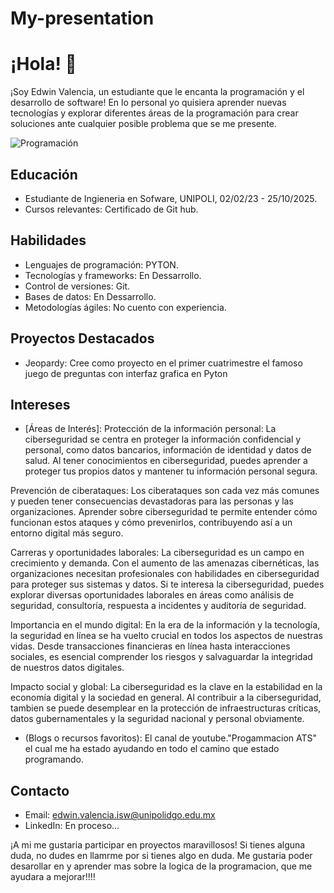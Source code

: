 # My-presentation
# ¡Hola! 👋

¡Soy Edwin Valencia, un estudiante que le encanta la programación y el desarrollo de software! En lo personal yo quisiera aprender nuevas tecnologías y explorar diferentes áreas de la programación para crear soluciones ante cualquier posible problema que se me presente.

![Programación](https://ejemplo.com/imagen-programacion.png)

## Educación

- Estudiante de Ingieneria en Sofware, UNIPOLI, 02/02/23 - 25/10/2025.
- Cursos relevantes: Certificado de Git hub.

## Habilidades

- Lenguajes de programación: PYTON.
- Tecnologías y frameworks: En Dessarrollo.
- Control de versiones: Git.
- Bases de datos: En Dessarrollo.
- Metodologías ágiles: No cuento con experiencia.

## Proyectos Destacados

- Jeopardy: Cree como proyecto en el primer cuatrimestre el famoso juego de preguntas con interfaz grafica en Pyton

## Intereses

- [Áreas de Interés]: Protección de la información personal: La ciberseguridad se centra en proteger la información confidencial y personal, como datos bancarios, información de identidad y datos de salud. Al tener conocimientos en ciberseguridad, puedes aprender a proteger tus propios datos y mantener tu información personal segura.

Prevención de ciberataques: Los ciberataques son cada vez más comunes y pueden tener consecuencias devastadoras para las personas y las organizaciones. Aprender sobre ciberseguridad te permite entender cómo funcionan estos ataques y cómo prevenirlos, contribuyendo así a un entorno digital más seguro.

Carreras y oportunidades laborales: La ciberseguridad es un campo en crecimiento y demanda. Con el aumento de las amenazas cibernéticas, las organizaciones necesitan profesionales con habilidades en ciberseguridad para proteger sus sistemas y datos. Si te interesa la ciberseguridad, puedes explorar diversas oportunidades laborales en áreas como análisis de seguridad, consultoría, respuesta a incidentes y auditoría de seguridad.

Importancia en el mundo digital: En la era de la información y la tecnología, la seguridad en línea se ha vuelto crucial en todos los aspectos de nuestras vidas. Desde transacciones financieras en línea hasta interacciones sociales, es esencial comprender los riesgos y salvaguardar la integridad de nuestros datos digitales.

Impacto social y global: La ciberseguridad es la clave en la estabilidad en la economía digital y la sociedad en general. Al contribuir a la ciberseguridad, tambien se puede desemplear en la protección de infraestructuras críticas, datos gubernamentales y la seguridad nacional y personal obviamente.
- (Blogs o recursos favoritos): El canal de youtube."Progammacion ATS" el cual me ha estado ayudando en todo el camino que estado programando.

## Contacto

- Email: edwin.valencia.isw@unipolidgo.edu.mx
- LinkedIn: En proceso...

¡A mi me gustaria participar en proyectos maravillosos! Si tienes alguna duda, no dudes en llamrme por si tienes algo en duda.
Me gustaria poder desarollar en y aprender mas sobre la logica de la programacion, que me ayudara a mejorar!!!!
